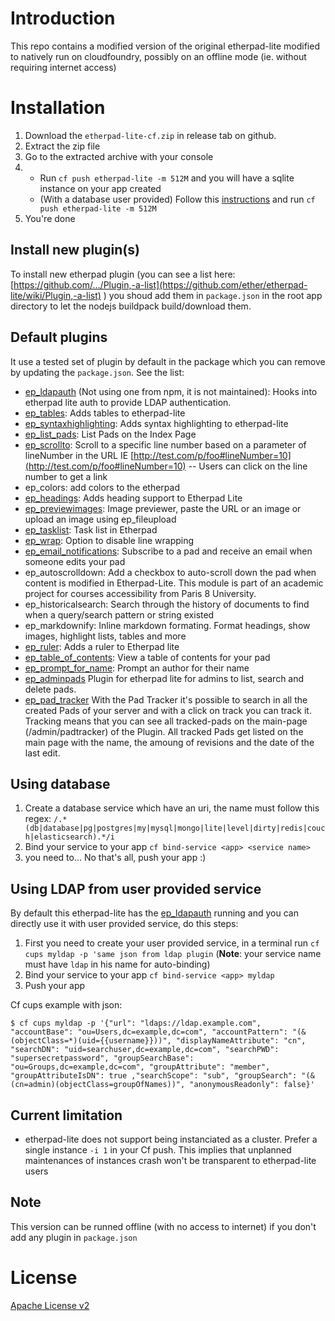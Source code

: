 
# Introduction

This repo contains a modified version of the original etherpad-lite modified to natively run on cloudfoundry, possibly on an offline mode (ie. without requiring internet access)

# Installation


 1. Download the `etherpad-lite-cf.zip` in release tab on github.
 2. Extract the zip file
 3. Go to the extracted archive with your console
 4. 
    - Run `cf push etherpad-lite -m 512M` and you will have a sqlite instance on your app created
    - (With a database user provided) Follow this [instructions](#using-database-from-user-provided-service) and run `cf push etherpad-lite -m 512M`
 5. You're done

## Install new plugin(s)
To install new etherpad plugin (you can see a list here: [https://github.com/.../Plugin,-a-list](https://github.com/ether/etherpad-lite/wiki/Plugin,-a-list) ) you shoud add them in `package.json` in the root app directory to let the nodejs buildpack build/download them.


## Default plugins
It use a tested set of plugin by default in the package which you can remove by updating the `package.json`.
See the list:
 - [ep_ldapauth](https://github.com/ArthurHlt/ep_ldapauth) (Not using one from npm, it is not maintained): Hooks into etherpad lite auth to provide LDAP authentication.
 - [ep_tables](https://github.com/gedion/ep_tables): Adds tables to etherpad-lite
 - [ep_syntaxhighlighting](https://github.com/etinquis/etherpad-plugins): Adds syntax highlighting to etherpad-lite
 - [ep_list_pads](https://github.com/JohnMcLear/ep_list_pads.git): List Pads on the Index Page
 - [ep_scrollto](https://github.com/johnmclear/ep_scrollto): Scroll to a specific line number based on a parameter of lineNumber in the URL IE [http://test.com/p/foo#lineNumber=10](http://test.com/p/foo#lineNumber=10) -- Users can click on the line number to get a link
 - ep_colors: add colors to the etherpad
 - [ep_headings](https://github.com/fourplusone/etherpad-plugins): Adds heading support to Etherpad Lite
 - [ep_previewimages](https://github.com/JohnMcLear/ep_previewimages.git): Image previewer, paste the URL or an image or upload an image using ep_fileupload
 - [ep_tasklist](https://github.com/johnmclear/ep_tasklist): Task list in Etherpad
 - [ep_wrap](https://github.com/johnmclear/ep_wrap): Option to disable line wrapping
 - [ep_email_notifications](https://github.com/JohnMcLear/ep_email_notifications.git): Subscribe to a pad and receive an email when someone edits your pad
 - ep_autoscrolldown: Add a checkbox to auto-scroll down the pad when content is modified in Etherpad-Lite. This module is part of an academic project for courses accessibility from Paris 8 University.
 - ep_historicalsearch: Search through the history of documents to find when a query/search pattern or string existed
 - ep_markdownify: Inline markdown formating. Format headings, show images, highlight lists, tables and more
 - [ep_ruler](https://github.com/iquidus/ep_ruler): Adds a ruler to Etherpad lite
 - [ep_table_of_contents](https://github.com/JohnMcLear/ep_table_of_contents.git): View a table of contents for your pad
 - [ep_prompt_for_name](https://github.com/JohnMcLear/ep_prompt_for_name.git): Prompt an author for their name
 - [ep_adminpads](https://github.com/spcsser/ep_adminpads) Plugin for etherpad lite for admins to list, search and delete pads.
 - [ep_pad_tracker](https://github.com/aoberegg/ep_pad_tracker) With the Pad Tracker it's possible to search in all the created Pads of your server and with a click on track you can track it. Tracking means that you can see all tracked-pads on the main-page (/admin/padtracker) of the Plugin. All tracked Pads get listed on the main page with the name, the amoung of revisions and the date of the last edit.

## Using database

 1. Create a database service which have an uri, the name must follow this regex: `/.*(db|database|pg|postgres|my|mysql|mongo|lite|level|dirty|redis|couch|elasticsearch).*/i`
 2. Bind your service to your app `cf bind-service <app> <service name>`
 3. you need to... No that's all, push your app :)
 
## Using LDAP from user provided service
By default this etherpad-lite has the [ep_ldapauth](https://github.com/ArthurHlt/ep_ldapauth) running and you can directly use it with user provided service, do this steps:


 1. First you need to create your user provided service, in a terminal run `cf cups myldap -p 'same json from ldap plugin` (**Note**: your service name must have `ldap` in his name for auto-binding)
 2. Bind your service to your app `cf bind-service <app> myldap`
 3. Push your app

Cf cups example with json:

```shell
$ cf cups myldap -p '{"url": "ldaps://ldap.example.com", "accountBase": "ou=Users,dc=example,dc=com", "accountPattern": "(&(objectClass=*)(uid={{username}}))", "displayNameAttribute": "cn", "searchDN": "uid=searchuser,dc=example,dc=com", "searchPWD": "supersecretpassword", "groupSearchBase": "ou=Groups,dc=example,dc=com", "groupAttribute": "member", "groupAttributeIsDN": true ,"searchScope": "sub", "groupSearch": "(&(cn=admin)(objectClass=groupOfNames))", "anonymousReadonly": false}'
```

## Current limitation

* etherpad-lite does not support being instanciated as a cluster. Prefer a single instance `-i 1` in your Cf push. This implies that unplanned maintenances of instances crash won't be transparent to etherpad-lite users

## Note
This version can be runned offline (with no access to internet) if you don't add any plugin in `package.json`

# License
[Apache License v2](http://www.apache.org/licenses/LICENSE-2.0.html)
